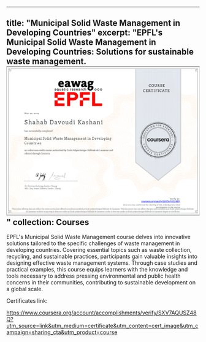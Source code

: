 
---
title: "Municipal Solid Waste Management in Developing Countries"
excerpt: "EPFL's Municipal Solid Waste Management in Developing Countries: Solutions for sustainable waste management. <br/><img src='/images/Waste.png'>"
collection: Courses
---


EPFL's Municipal Solid Waste Management course delves into innovative solutions tailored to the specific challenges of waste management in developing countries. Covering essential topics such as waste collection, recycling, and sustainable practices, participants gain valuable insights into designing effective waste management systems. Through case studies and practical examples, this course equips learners with the knowledge and tools necessary to address pressing environmental and public health concerns in their communities, contributing to sustainable development on a global scale.

Certificates link:

https://www.coursera.org/account/accomplishments/verify/SXV7AQUSZ48Q?utm_source=link&utm_medium=certificate&utm_content=cert_image&utm_campaign=sharing_cta&utm_product=course
